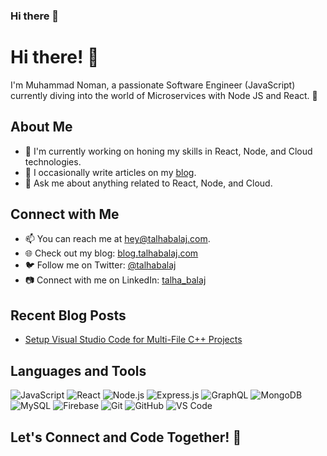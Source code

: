 ### Hi there 👋
# Hi there! 👋

I'm Muhammad Noman, a passionate Software Engineer (JavaScript) currently diving into the world of Microservices with Node JS and React. 🌱

## About Me

- 🔭 I'm currently working on honing my skills in React, Node, and Cloud technologies.
- 📝 I occasionally write articles on my [blog](http://blog.talhabalaj.com).
- 💬 Ask me about anything related to React, Node, and Cloud.

## Connect with Me

- 📫 You can reach me at [hey@talhabalaj.com](mailto:hey@talhabalaj.com).
- 🌐 Check out my blog: [blog.talhabalaj.com](https://blog.talhabalaj.com)
- 🐦 Follow me on Twitter: [@talhabalaj](https://twitter.com/talhabalaj)
- 📷 Connect with me on LinkedIn: [talha_balaj](https://www.linkedin.com/in/talha_balaj/)

## Recent Blog Posts

- [Setup Visual Studio Code for Multi-File C++ Projects](https://blog.talhabalaj.com/setup-visual-studio-code-cpp)

## Languages and Tools

![JavaScript](https://img.shields.io/badge/-JavaScript-F7DF1E?logo=javascript&logoColor=black&style=flat)
![React](https://img.shields.io/badge/-React-61DAFB?logo=react&logoColor=white&style=flat)
![Node.js](https://img.shields.io/badge/-Node.js-339933?logo=node.js&logoColor=white&style=flat)
![Express.js](https://img.shields.io/badge/-Express.js-000000?logo=express&logoColor=white&style=flat)
![GraphQL](https://img.shields.io/badge/-GraphQL-E10098?logo=graphql&logoColor=white&style=flat)
![MongoDB](https://img.shields.io/badge/-MongoDB-47A248?logo=mongodb&logoColor=white&style=flat)
![MySQL](https://img.shields.io/badge/-MySQL-4479A1?logo=mysql&logoColor=white&style=flat)
![Firebase](https://img.shields.io/badge/-Firebase-FFCA28?logo=firebase&logoColor=black&style=flat)
![Git](https://img.shields.io/badge/-Git-F05032?logo=git&logoColor=white&style=flat)
![GitHub](https://img.shields.io/badge/-GitHub-181717?logo=github&logoColor=white&style=flat)
![VS Code](https://img.shields.io/badge/-VS%20Code-007ACC?logo=visual-studio-code&logoColor=white&style=flat)

## Let's Connect and Code Together! 🚀

<!--
**Nouman-2K1/Nouman-2K1** is a ✨ _special_ ✨ repository because its `README.md` (this file) appears on your GitHub profile.

Here are some ideas to get you started:

- 🔭 I’m currently working on ...
- 🌱 I’m currently learning ...
- 👯 I’m looking to collaborate on ...
- 🤔 I’m looking for help with ...
- 💬 Ask me about ...
- 📫 How to reach me: ...
- 😄 Pronouns: ...
- ⚡ Fun fact: ...
-->
